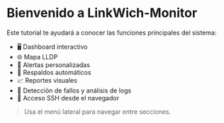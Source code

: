 # Bienvenido a LinkWich-Monitor

Este tutorial te ayudará a conocer las funciones principales del sistema:

- 🖥️ Dashboard interactivo
- 🌐 Mapa LLDP
- 🔔 Alertas personalizadas
- 💾 Respaldos automáticos
- 📈 Reportes visuales
- 🧠 Detección de fallos y análisis de logs
- 📡 Acceso SSH desde el navegador

> Usa el menú lateral para navegar entre secciones.
